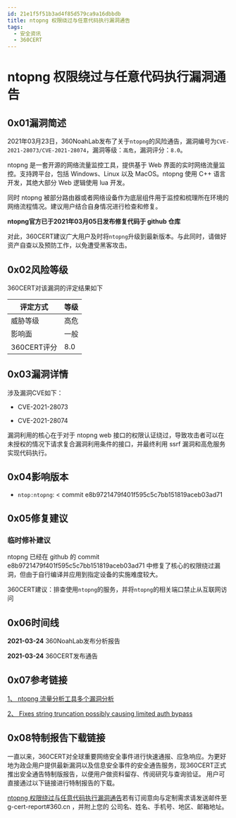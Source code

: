 ```yaml
---
id: 21e1f5f51b3ad4f85d579ca9a16dbbdb
title: ntopng 权限绕过与任意代码执行漏洞通告
tags: 
  - 安全资讯
  - 360CERT
---
```


# ntopng 权限绕过与任意代码执行漏洞通告

0x01漏洞简述
--------


2021年03月23日，360NoahLab发布了关于`ntopng`的风险通告，漏洞编号为`CVE-2021-28073/CVE-2021-28074`，漏洞等级：`高危`，漏洞评分：`8.0`。

ntopng 是一套开源的网络流量监控工具，提供基于 Web 界面的实时网络流量监控。支持跨平台，包括 Windows、Linux 以及 MacOS。ntopng 使用 C++ 语言开发，其绝大部分 Web 逻辑使用 lua 开发。

同时 ntopng 被部分路由器或者网络设备作为底层组件用于监控和梳理所在环境的网络流程情况。建议用户结合自身情况进行检查和修复。

**ntopng官方已于2021年03月05日发布修复代码于 github 仓库**

对此，360CERT建议广大用户及时将`ntopng`升级到最新版本。与此同时，请做好资产自查以及预防工作，以免遭受黑客攻击。

0x02风险等级
--------

360CERT对该漏洞的评定结果如下



| 评定方式 | 等级 |
| --- | --- |
| 威胁等级 | 高危 |
| 影响面 | 一般 |
| 360CERT评分 | 8.0 |

0x03漏洞详情
--------

涉及漏洞CVE如下：

- CVE-2021-28073

- CVE-2021-28074

漏洞利用的核心在于对于 ntopng web 接口的权限认证绕过，导致攻击者可以在未授权的情况下请求复合漏洞利用条件的接口，并最终利用 ssrf 漏洞和高危服务实现代码执行。

0x04影响版本
--------

- `ntop:ntopng`: < commit e8b9721479f401f595c5c7bb151819aceb03ad71

0x05修复建议
--------

### 临时修补建议

ntopng 已经在 github 的 commit e8b9721479f401f595c5c7bb151819aceb03ad71 中修复了核心的权限绕过漏洞，但由于自行编译并应用到指定设备的实施难度较大。

360CERT建议：排查使用`ntopng`的服务，并将`ntopng`的相关端口禁止从互联网访问

0x06时间线
-------

**2021-03-24** 360NoahLab发布分析报告

**2021-03-24** 360CERT发布通告

0x07参考链接
--------

[1、 ntopng 流量分析工具多个漏洞分析](http://noahblog.360.cn/ntopng-multiple-vulnerabilities/)

[2、 Fixes string truncation possibly causing limited auth bypass](https://github.com/ntop/ntopng/commit/e8b9721479f401f595c5c7bb151819aceb03ad71)

0x08特制报告下载链接
------------

一直以来，360CERT对全球重要网络安全事件进行快速通报、应急响应。为更好地为政企用户提供最新漏洞以及信息安全事件的安全通告服务，现360CERT正式推出安全通告特制版报告，以便用户做资料留存、传阅研究与查询验证。 用户可直接通过以下链接进行特制报告的下载。

[ntopng 权限绕过与任意代码执行漏洞通告](http://pub-shbt.s3.360.cn/cert-public-file/【360CERT】ntopng_权限绕过与任意代码执行漏洞通告.pdf)若有订阅意向与定制需求请发送邮件至 g-cert-report#360.cn ，并附上您的 公司名、姓名、手机号、地区、邮箱地址。

